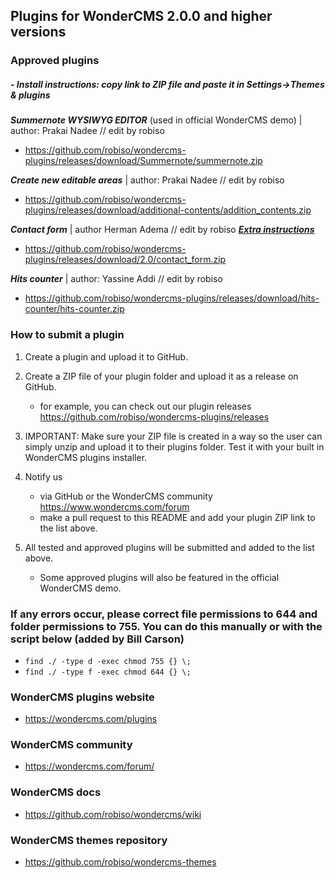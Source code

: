## Plugins for WonderCMS 2.0.0 and higher versions

### Approved plugins
##### - Install instructions: copy link to ZIP file and paste it in Settings->Themes & plugins

***Summernote WYSIWYG EDITOR*** (used in official WonderCMS demo) | author: Prakai Nadee // edit by robiso
  - https://github.com/robiso/wondercms-plugins/releases/download/Summernote/summernote.zip


***Create new editable areas*** | author: Prakai Nadee // edit by robiso
  - https://github.com/robiso/wondercms-plugins/releases/download/additional-contents/addition_contents.zip
  

***Contact form*** | author Herman Adema // edit by robiso ***[Extra instructions](https://github.com/robiso/wondercms-plugins/releases/tag/contact-form)***
  - https://github.com/robiso/wondercms-plugins/releases/download/2.0/contact_form.zip


***Hits counter*** | author: Yassine Addi // edit by robiso
  - https://github.com/robiso/wondercms-plugins/releases/download/hits-counter/hits-counter.zip
  
 
### How to submit a plugin
1. Create a plugin and upload it to GitHub.

2. Create a ZIP file of your plugin folder and upload it as a release on GitHub.
   - for example, you can check out our plugin releases https://github.com/robiso/wondercms-plugins/releases
   
3. IMPORTANT: Make sure your ZIP file is created in a way so the user can simply unzip and upload it to their plugins folder. Test it with your built in WonderCMS plugins installer.

4. Notify us
   - via GitHub or the WonderCMS community https://www.wondercms.com/forum
   - make a pull request to this README and add your plugin ZIP link to the list above.

5. All tested and approved plugins will be submitted and added to the list above.
   - Some approved plugins will also be featured in the official WonderCMS demo.

### If any errors occur, please correct file permissions to 644 and folder permissions to 755. You can do this manually or with the script below (added by Bill Carson)
  - `find ./ -type d -exec chmod 755 {} \;`
  - `find ./ -type f -exec chmod 644 {} \;`

### WonderCMS plugins website
- https://wondercms.com/plugins

### WonderCMS community
- https://wondercms.com/forum/

### WonderCMS docs
- https://github.com/robiso/wondercms/wiki

### WonderCMS themes repository
- https://github.com/robiso/wondercms-themes
